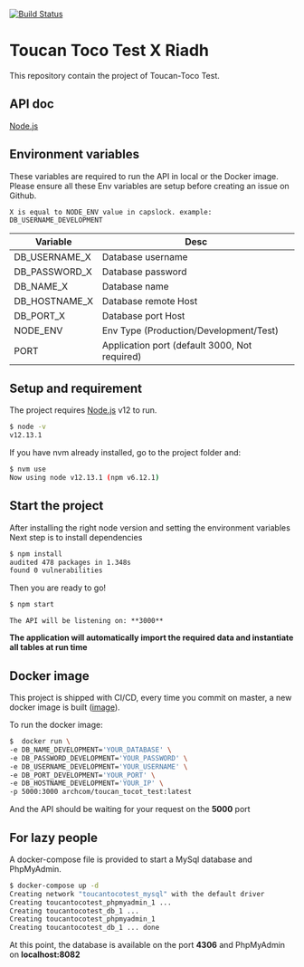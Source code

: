 [![Build Status](https://travis-ci.com/ArcRiiad/toucan_toco_test.svg?branch=master)](https://travis-ci.com/ArcRiiad/toucan_toco_test)

# Toucan Toco Test X Riadh

This repository contain the project of Toucan-Toco Test.

## API doc

[Node.js](https://documenter.getpostman.com/view/1681785/SWLe6ncy?version=latest)

## Environment variables

These variables are required to run the API in local or the Docker image.
Please ensure all these Env variables are setup before creating an issue on Github.

    X is equal to NODE_ENV value in capslock. example: DB_USERNAME_DEVELOPMENT

| Variable      | Desc                                          |
| ------------- | --------------------------------------------- |
| DB_USERNAME_X | Database username                             |
| DB_PASSWORD_X | Database password                             |
| DB_NAME_X     | Database name                                 |
| DB_HOSTNAME_X | Database remote Host                          |
| DB_PORT_X     | Database port Host                            |
| NODE_ENV      | Env Type (Production/Development/Test)        |
| PORT          | Application port (default 3000, Not required) |

## Setup and requirement

The project requires [Node.js](https://nodejs.org/) v12 to run.

```sh
$ node -v
v12.13.1
```

If you have nvm already installed, go to the project folder and:

```sh
$ nvm use
Now using node v12.13.1 (npm v6.12.1)
```

## Start the project

After installing the right node version and setting the environment variables
Next step is to install dependencies

```sh
$ npm install
audited 478 packages in 1.348s
found 0 vulnerabilities
```

Then you are ready to go!

```sh
$ npm start
```

    The API will be listening on: **3000**

**The application will automatically import the required data and instantiate all tables at run time**

## Docker image

This project is shipped with CI/CD, every time you commit on master, a new docker image is built ([image](https://hub.docker.com/r/archcom/toucan_tocot_test)).

To run the docker image:

```sh
$  docker run \
-e DB_NAME_DEVELOPMENT='YOUR_DATABASE' \
-e DB_PASSWORD_DEVELOPMENT='YOUR_PASSWORD' \
-e DB_USERNAME_DEVELOPMENT='YOUR_USERNAME' \
-e DB_PORT_DEVELOPMENT='YOUR_PORT' \
-e DB_HOSTNAME_DEVELOPMENT='YOUR_IP' \
-p 5000:3000 archcom/toucan_tocot_test:latest
```

And the API should be waiting for your request on the **5000** port

## For lazy people

A docker-compose file is provided to start a MySql database and PhpMyAdmin.

```sh
$ docker-compose up -d
Creating network "toucantocotest_mysql" with the default driver
Creating toucantocotest_phpmyadmin_1 ...
Creating toucantocotest_db_1 ...
Creating toucantocotest_phpmyadmin_1
Creating toucantocotest_db_1 ... done
```

At this point, the database is available on the port **4306** and PhpMyAdmin on **localhost:8082**
